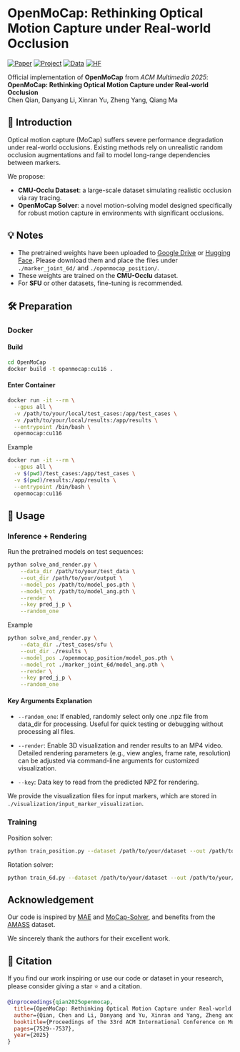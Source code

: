 # OpenMoCap: Rethinking Optical Motion Capture under Real-world Occlusion

[![Paper](https://img.shields.io/badge/Paper-MM%2725-blue)](https://arxiv.org/abs/2508.12610)  [![Project](https://img.shields.io/badge/Project-OpenMoCap-green)](https://qianchen214.github.io/openmocap.github.io/) [![Data](https://img.shields.io/badge/Data-Occlu-red)](https://huggingface.co/datasets/chen-qian/CMU-Occlu/tree/main) [![HF](https://img.shields.io/badge/HF-OpenMoCap-yellow)](https://huggingface.co/papers/2508.12610)

Official implementation of **OpenMoCap** from *ACM Multimedia 2025*:  
**OpenMoCap: Rethinking Optical Motion Capture under Real-world Occlusion**  
Chen Qian, Danyang Li, Xinran Yu, Zheng Yang, Qiang Ma



## 📌 Introduction

Optical motion capture (MoCap) suffers severe performance degradation under real-world occlusions. Existing methods rely on unrealistic random occlusion augmentations and fail to model long-range dependencies between markers.  

We propose:  

- **CMU-Occlu Dataset**: a large-scale dataset simulating realistic occlusion via ray tracing.  
- **OpenMoCap Solver**: a novel motion-solving model designed specifically for robust motion capture in environments with significant occlusions.  



## 💡 Notes
- The pretrained weights have been uploaded to [Google Drive](https://drive.google.com/drive/folders/1lt9LWSYykaD_lA_ubnddJs10HA0rHyjv?usp=sharing) or [Hugging Face](https://huggingface.co/chen-qian/OpenMoCap/tree/main). Please download them and place the files under `./marker_joint_6d/` and `./openmocap_position/`.
- These weights are trained on the **CMU-Occlu** dataset.  
- For **SFU** or other datasets, fine-tuning is recommended.  



## 🛠 Preparation

### Docker

#### Build

```bash
cd OpenMoCap
docker build -t openmocap:cu116 .
```

#### Enter Container

```bash
docker run -it --rm \
  --gpus all \
  -v /path/to/your/local/test_cases:/app/test_cases \
  -v /path/to/your/local/results:/app/results \
  --entrypoint /bin/bash \
  openmocap:cu116
```

Example
```bash
docker run -it --rm \
  --gpus all \
  -v $(pwd)/test_cases:/app/test_cases \
  -v $(pwd)/results:/app/results \
  --entrypoint /bin/bash \
  openmocap:cu116
```



## 🚀 Usage

### Inference + Rendering

Run the pretrained models on test sequences:

```bash
python solve_and_render.py \
    --data_dir /path/to/your/test_data \
    --out_dir /path/to/your/output \
    --model_pos /path/to/model_pos.pth \
    --model_rot /path/to/model_ang.pth \
    --render \
    --key pred_j_p \
    --random_one
```

Example

```bash
python solve_and_render.py \
    --data_dir ./test_cases/sfu \
    --out_dir ./results \
    --model_pos ./openmocap_position/model_pos.pth \
    --model_rot ./marker_joint_6d/model_ang.pth \
    --render \
    --key pred_j_p \
    --random_one
```

#### Key Arguments Explanation
- `--random_one`: 
If enabled, randomly select only one .npz file from data_dir for processing. Useful for quick testing or debugging without processing all files.

- `--render`: Enable 3D visualization and render results to an MP4 video. Detailed rendering parameters (e.g., view angles, frame rate, resolution) can be adjusted via command-line arguments for customized visualization.

- `--key`: Data key to read from the predicted NPZ for rendering.


We provide the visualization files for input markers, which are stored in `./visualization/input_marker_visualization`.



### Training

Position solver:

```bash
python train_position.py --dataset /path/to/your/dataset --out /path/to/your/output
```

Rotation solver:

```bash
python train_6d.py --dataset /path/to/your/dataset --out /path/to/your/output
```



## Acknowledgement
Our code is inspired by [MAE](https://github.com/facebookresearch/mae) and [MoCap-Solver](https://github.com/NetEase-GameAI/MoCap-Solver), and benefits from the [AMASS](https://amass.is.tue.mpg.de/) dataset.

We sincerely thank the authors for their excellent work.




## 📜 Citation

If you find our work inspiring or use our code or dataset in your research, please consider giving a star ⭐ and a citation.

```bibtex
@inproceedings{qian2025openmocap,
  title={OpenMoCap: Rethinking Optical Motion Capture under Real-world Occlusion},
  author={Qian, Chen and Li, Danyang and Yu, Xinran and Yang, Zheng and Ma, Qiang},
  booktitle={Proceedings of the 33rd ACM International Conference on Multimedia},
  pages={7529--7537},
  year={2025}
}
```
